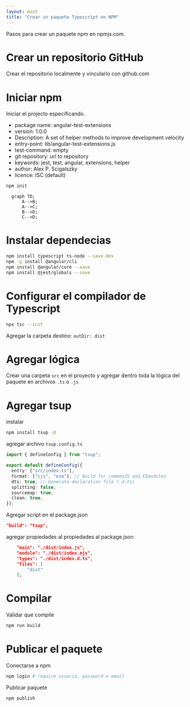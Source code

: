 ```yaml
---
layout: post
title: "Crear un paquete Typescript en NPM"
---
```


Pasos para crear un paquete npm en npmjs.com<!--more-->.

# Crear un repositorio GitHub
Crear el repositorio localmente y vincularlo con github.com

# Iniciar npm
Iniciar el projecto especificando.
- package name: angular-test-extensions
- version: 1.0.0
- Description: A set of helper methods to improve development velocity
- entry-point: lib/angular-test-extensions.js
- test-command: empty
- git repository: url to repository
- keywords: jest, test, angular, extensions, helper
- author: Alex P. Scigalszky
- licence: ISC (default)

```bash
npm init
```

```mermaid
  graph TD;
      A-->B;
      A-->C;
      B-->D;
      C-->D;
```

# Instalar dependecias
```bash
npm install typescript ts-node --save-dev
npm -g install @angular/cli
npm install @angular/core --save
npm install @jest/globals --save
```

# Configurar el compilador de Typescript
```bash
npx tsc --init
```
Agregar la carpeta destino: `outDir: dist`

# Agregar lógica
Crear una carpeta `src` en el proyecto y agregar dentro toda la lógica del paquete en archivos `.ts` o `.js`


# Agregar tsup
instalar
```bash
npm install tsup -D
```
agregar archivo `tsup.config.ts`
```typescript
import { defineConfig } from "tsup";

export default defineConfig({
  entry: ["src/index.ts"],
  format: ["cjs", "esm"], // Build for commonJS and ESmodules
  dts: true, // Generate declaration file (.d.ts)
  splitting: false,
  sourcemap: true,
  clean: true,
});
```

Agregar script en el package.json
```json
"build": "tsup",
```

agregar propiedades al propiedades al package.json
```json
    "main": "./dist/index.js",
    "module": "./dist/index.mjs",
    "types": "./dist/index.d.ts",
    "files": [
        "dist"
    ],
```
# Compilar
Validar que compile
```bash
npm run build
```

# Publicar el paquete
Conectarse a npm
```bash
npm login # require usuario, password e email
```
Publicar paquete
```bash
npm publish
```